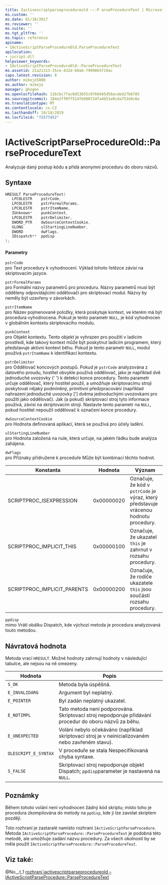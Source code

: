 ```yaml
---
title: Iactivescriptparseprocedureold –::P arseProcedureText | Microsoft Docs
ms.custom: ''
ms.date: 01/18/2017
ms.reviewer: ''
ms.suite: ''
ms.tgt_pltfrm: ''
ms.topic: reference
apiname:
- IActiveScriptParseProcedureOld.ParseProcedureText
apilocation:
- jscript.dll
helpviewer_keywords:
- IActiveScriptParseProcedureOld::ParseProcedureText
ms.assetid: 21a21313-35ce-432d-b9a6-7999065f19ac
caps.latest.revision: 8
author: mikejo5000
ms.author: mikejo
manager: ghogen
ms.openlocfilehash: 116cbc7fac0d53b55c9766945d56ecebd27b6785
ms.sourcegitcommit: 184e2ff0ff514fb980724fa4b51e0cda753d4c6e
ms.translationtype: MT
ms.contentlocale: cs-CZ
ms.lasthandoff: 10/18/2019
ms.locfileid: "72577452"
---
```

# <a name="iactivescriptparseprocedureoldparseproceduretext"></a>IActiveScriptParseProcedureOld::ParseProcedureText
Analyzuje daný postup kódu a přidá anonymní proceduru do oboru názvů.  
  
## <a name="syntax"></a>Syntaxe  
  
```cpp
HRESULT ParseProcedureText(  
   LPCOLESTR    pstrCode,  
   LPCOLESTR    pstrFormalParams,  
   LPCOLESTR    pstrItemName,  
   IUnknown*    punkContext,  
   LPCOLESTR    pstrDelimiter,  
   DWORD_PTR    dwSourceContextCookie,  
   ULONG        ulStartingLineNumber,  
   DWORD        dwFlags,  
   IDispatch**  ppdisp  
);  
```  
  
#### <a name="parameters"></a>Parametry  
 `pstrCode`  
 pro Text procedury k vyhodnocení. Výklad tohoto řetězce závisí na skriptovacím jazyce.  
  
 `pstrFormalParams`  
 pro Formální názvy parametrů pro proceduru. Názvy parametrů musí být odděleny odpovídajícími oddělovači pro skriptovací modul. Názvy by neměly být uzavřeny v závorkách.  
  
 `pstrItemName`  
 pro Název pojmenované položky, která poskytuje kontext, ve kterém má být procedura vyhodnocena. Pokud je tento parametr `NULL`, je kód vyhodnocen v globálním kontextu skriptovacího modulu.  
  
 `punkContext`  
 pro Objekt kontextu. Tento objekt je vyhrazen pro použití v ladicím prostředí, kde takový kontext může být poskytnut ladicím programem, který představuje aktivní kontext běhu. Pokud je tento parametr `NULL`, modul používá `pstrItemName` k identifikaci kontextu.  
  
 `pstrDelimiter`  
 pro Oddělovač koncových postupů. Pokud je `pstrCode` analyzována z datového proudu, hostitel obvykle používá oddělovač, jako je například dvě jednoduché uvozovky (' ') k detekci konce procedury. Tento parametr určuje oddělovač, který hostitel použil, a umožňuje skriptovacímu stroji poskytovat nějaký podmíněný, primitivní předzpracování (například nahrazení jednoduché uvozovky ['] dvěma jednoduchými uvozovkami pro použití jako oddělovač). Jak (a pokud) skriptovací stroj tyto informace používá, závisí na skriptovacím stroji. Nastavte tento parametr na `NULL`, pokud hostitel nepoužil oddělovač k označení konce procedury.  
  
 `dwSourceContextCookie`  
 pro Hodnota definovaná aplikací, která se používá pro účely ladění.  
  
 `ulStartingLineNumber`  
 pro Hodnota založená na nule, která určuje, na jakém řádku bude analýza zahájena.  
  
 `dwFlags`  
 pro Příznaky přidružené k proceduře Může být kombinací těchto hodnot.  
  
|Konstanta|Hodnota|Význam|  
|--------------|-----------|-------------|  
|SCRIPTPROC_ISEXPRESSION|0x00000020|Označuje, že kód v `pstrCode` je výraz, který představuje vrácenou hodnotu procedury.|  
|SCRIPTPROC_IMPLICIT_THIS|0x00000100|Označuje, že ukazatel `this` je zahrnut v rozsahu procedury.|  
|SCRIPTPROC_IMPLICIT_PARENTS|0x00000200|Označuje, že rodiče ukazatele `this` jsou součástí rozsahu procedury.|  
  
 `ppdisp`  
 mimo Vrátí obálku Dispatch, kde výchozí metoda je procedura analyzovaná touto metodou.  
  
## <a name="return-value"></a>Návratová hodnota  
 Metoda vrací `HRESULT`. Možné hodnoty zahrnují hodnoty v následující tabulce, ale nejsou na ně omezeny.  
  
|Hodnota|Popis|  
|-----------|-----------------|  
|`S_OK`|Metoda byla úspěšná.|  
|`E_INVALIDARG`|Argument byl neplatný.|  
|`E_POINTER`|Byl zadán neplatný ukazatel.|  
|`E_NOTIMPL`|Tato metoda není podporována. Skriptovací stroj nepodporuje přidávání procedur do oboru názvů za běhu.|  
|`E_UNEXPECTED`|Volání nebylo očekáváno (například skriptovací stroj je v neinicializovaném nebo zavřeném stavu).|  
|`OLESCRIPT_E_SYNTAX`|V proceduře se stala Nespecifikovaná chyba syntaxe.|  
|`S_FALSE`|Skriptovací stroj nepodporuje objekt Dispatch; `ppdisp`parameter je nastavená na `NULL`.|  
  
## <a name="remarks"></a>Poznámky  
 Během tohoto volání není vyhodnocen žádný kód skriptu; místo toho je procedura zkompilována do metody na `ppdisp`, kde ji lze zavolat skriptem později.  
  
 Toto rozhraní je zastaralé namísto rozhraní `IActiveScriptParseProcedure`. Metoda `IActiveScriptParseProcedure::ParseProcedureText` je podobná této metodě, ale umožňuje zadání názvu procedury. Za všech okolností by se měla použít `IActiveScriptParseProcedure::ParseProcedureText`.  
  
## <a name="see-also"></a>Viz také:  
 @No__t_1 [rozhraní iactivescriptparseprocedureold –](../../winscript/reference/iactivescriptparseprocedureold-interface.md)  
 [IActiveScriptParseProcedure::ParseProcedureText](../../winscript/reference/iactivescriptparseprocedure-parseproceduretext.md)